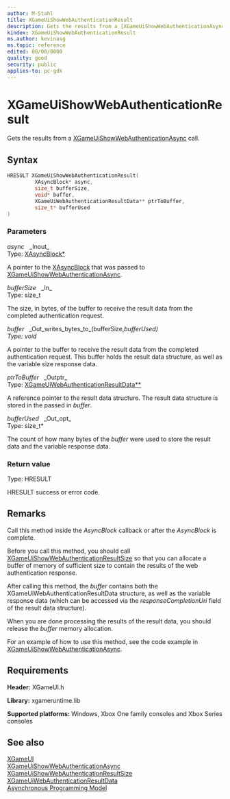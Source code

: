 ```yaml
---
author: M-Stahl
title: XGameUiShowWebAuthenticationResult
description: Gets the results from a [XGameUiShowWebAuthenticationAsync](xgameuishowwebauthenticationasync.md) call.
kindex: XGameUiShowWebAuthenticationResult
ms.author: kevinasg
ms.topic: reference
edited: 00/00/0000
quality: good
security: public
applies-to: pc-gdk
---
```


# XGameUiShowWebAuthenticationResult  

Gets the results from a [XGameUiShowWebAuthenticationAsync](xgameuishowwebauthenticationasync.md) call.

## Syntax  
  
```cpp
HRESULT XGameUiShowWebAuthenticationResult(  
         XAsyncBlock* async,  
         size_t bufferSize,  
         void* buffer,  
         XGameUiWebAuthenticationResultData** ptrToBuffer,  
         size_t* bufferUsed  
)  
```  
  
### Parameters  
  
*async* &nbsp;&nbsp;\_Inout\_  
Type: [XAsyncBlock*](../../xasync/structs/xasyncblock.md)  
  
A pointer to the [XAsyncBlock](../../xasync/structs/xasyncblock.md) that was passed to [XGameUiShowWebAuthenticationAsync](xgameuishowwebauthenticationasync.md).
  
*bufferSize* &nbsp;&nbsp;\_In\_  
Type: size_t  
  
The size, in bytes, of the buffer to receive the result data from the completed authentication request.
  
*buffer* &nbsp;&nbsp;\_Out\_writes\_bytes\_to\_(bufferSize,*bufferUsed)  
Type: void*  
  
A pointer to the buffer to receive the result data from the completed authentication request. This buffer holds the result data structure, as well as the variable size response data.
  
*ptrToBuffer* &nbsp;&nbsp;\_Outptr\_  
Type: [XGameUiWebAuthenticationResultData**](../structs/xgameuiwebauthenticationresultdata.md)  
  
A reference pointer to the result data structure. The result data structure is stored in the passed in *buffer*.
  
*bufferUsed* &nbsp;&nbsp;\_Out\_opt\_  
Type: size_t*  
  
The count of how many bytes of the *buffer* were used to store the result data and the variable response data.
  
### Return value

Type: HRESULT
  
HRESULT success or error code.
  
## Remarks  
  
Call this method inside the *AsyncBlock* callback or after the *AsyncBlock* is complete.

Before you call this method, you should call [XGameUiShowWebAuthenticationResultSize](xgameuishowwebauthenticationresultsize.md) so that you can allocate a buffer of memory of sufficient size to contain the results of the web authentication response.

After calling this method, the *buffer* contains both the XGameUiWebAuthenticationResultData structure, as well as the variable response data (which can be accessed via the *responseCompletionUri* field of the result data structure).

When you are done processing the results of the result data, you should release the *buffer* memory allocation.

For an example of how to use this method, see the code example in [XGameUiShowWebAuthenticationAsync](xgameuishowwebauthenticationasync.md).
  
## Requirements  
  
**Header:** XGameUI.h
  
**Library:** xgameruntime.lib
  
**Supported platforms:** Windows, Xbox One family consoles and Xbox Series consoles  
  
## See also

[XGameUI](../xgameui_members.md)  
[XGameUiShowWebAuthenticationAsync](xgameuishowwebauthenticationasync.md)  
[XGameUiShowWebAuthenticationResultSize](xgameuishowwebauthenticationresultsize.md)  
[XGameUiWebAuthenticationResultData](../structs/xgameuiwebauthenticationresultdata.md)  
[Asynchronous Programming Model](../../../../system/overviews/async-programming-model.md)  